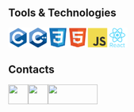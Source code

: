 ## Tools & Technologies

<a href="https://docs.microsoft.com/en-us/cpp/c-runtime-library/c-run-time-library-reference?view=msvc-160"><img src="https://raw.githubusercontent.com/devicons/devicon/master/icons/c/c-original.svg" height="40px" width="40px" /></a><a href="https://docs.microsoft.com/en-us/cpp/standard-library/cpp-standard-library-reference?view=msvc-160"><img src="https://raw.githubusercontent.com/devicons/devicon/master/icons/cplusplus/cplusplus-original.svg" height="40px" width="40px" /></a><a href="https://developer.mozilla.org/en-US/docs/Web/CSS"><img src="https://raw.githubusercontent.com/devicons/devicon/master/icons/css3/css3-original.svg" height="40px" width="40px" /></a><a href="https://developer.mozilla.org/en-US/docs/Web/HTML"><img src="https://raw.githubusercontent.com/devicons/devicon/master/icons/html5/html5-original.svg" height="40px" width="40px" /></a><a href="https://developer.mozilla.org/en-US/docs/Web/JavaScript"><img src="https://raw.githubusercontent.com/devicons/devicon/master/icons/javascript/javascript-original.svg" height="40px" width="40px" /></a><a href="https://reactjs.org/"><img src="https://raw.githubusercontent.com/devicons/devicon/master/icons/react/react-original-wordmark.svg" height="40px" width="40px" /></a>



## Contacts

<a href="https://www.linkedin.com/in/uday-budhija-6242391b1/"><img src="https://i.pinimg.com/originals/ce/09/3c/ce093c7214ad357bb665cfd2f66a8b6b.png" height="40px" width="40px" /></a><a href="mailto:udaybudhija26@gmail.com"><img src="https://i.pinimg.com/originals/8f/c3/7b/8fc37b74b608a622588fbaa361485f32.png" height="40px" width="40px" /></a><a href="https://twitter.com/BudhijaUday"><img src="https://th.bing.com/th/id/R.9399642cfb9bbfb11d1d08cf3ff52f49?rik=73oIoD7Xk5mazQ&riu=http%3a%2f%2fsguru.org%2fwp-content%2fuploads%2f2018%2f02%2fTwitter_2010_logo_-_from_Commons.svg_.png&ehk=sw7wJz9%2fEzxbsM9pEGaKVojMcrlHNVrwf5g0X4L%2fs1w%3d&risl=&pid=ImgRaw&r=0" height="40px" width="100px" /></a>

